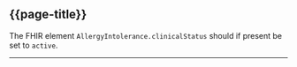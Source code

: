 ## {{page-title}}

The FHIR element `AllergyIntolerance.clinicalStatus` should if present be set to `active`.

---